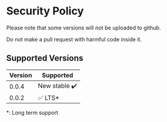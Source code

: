 # Security Policy
Please note that some versions will not be uploaded to github.

Do not make a pull request with harmful code inside it.
## Supported Versions

| Version | Supported               |
| ------- | ------------------------|
| 0.0.4   | New stable ✔️           |
| 0.0.2   | :white_check_mark: LTS* | 
*: Long term support
